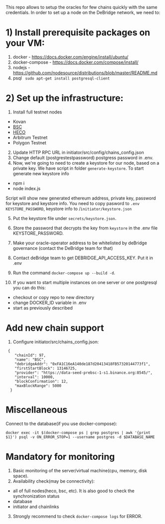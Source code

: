 This repo allows to setup the oracles for few chains quickly with the same credentials.
In order to set up a node on the DeBridge network, we need to:

# 1) Install prerequisite packages on your VM:

  1. docker
    - https://docs.docker.com/engine/install/ubuntu/
  2. docker-compose
    - https://docs.docker.com/compose/install/
  3. nodejs
    - https://github.com/nodesource/distributions/blob/master/README.md
  5. psql
    ``` sudo apt-get install postgresql-client```

# 2) Set up the infrastructure:
1. Install full testnet nodes
  - Kovan
  - [BSC](https://docs.binance.org/smart-chain/developer/fullnode.html)
  - [HECO](https://docs.hecochain.com/#/en-us/dev/deploy)
  - Arbitrum Testnet
  - Polygon Testnet
2. Update HTTP RPC URL in initiator/src/config/chains_config.json
3. Change default (postgrestestpassword) postgress password in .env.
4. Now, we're going to need to create a keystore for our node, based on a private key. We have script in folder `generate-keystore`. To start generate new keystore info

  - npm i
  - node index.js

  Script will show new generated ethereum address, private key, password for keystore and keystore info. You need to copy pasword to `.env KEYSTORE_PASSWORD`, keystore info to /`initiator/keystore.json`

5. Put the keystore file under `secrets/keystore.json`.
6. Store the password that decrypts the key from `keystore` in the .env file KEYSTORE_PASSWORD.
7. Make your oracle-operator address to be whitelisted by deBridge governance (contact the DeBridge team for that)
8. Contact deBridge team to get DEBRIDGE_API_ACCESS_KEY. Put it in .env
9. Run the command `docker-compose up --build -d`.

10. If you want to start multiple instances on one server or one postgresql you can do this:
  - checkout or copy repo to new directory
  - change DOCKER_ID variable in .env
  - start as previously described

# Add new chain support

1. Configure initiator/src/chains_config.json:

```
 {
    "chainId": 97,
    "name": "BSC",
    "debridgeAddr": "0xFA1C16eA140de187d20413418FB57320144773f1",
    "firstStartBlock": 13146725,
    "provider": "https://data-seed-prebsc-1-s1.binance.org:8545/",
    "interval": 10000,
    "blockConfirmation": 12,
    "maxBlockRange": 5000
  }
```

# Miscellaneous

Connect to the database(if you use docker-compose):

```
docker exec -it $(docker-compose ps | grep postgres | awk '{print $1}') psql -v ON_ERROR_STOP=1 --username postgres -d $DATABASE_NAME
```
# Mandatory for monitoring

1. Basic monitoring of the server/virtual machine(cpu, memory, disk space).
2. Availability check(may be connectivity):
  - all of full nodes(heco, bsc, etc). It is also good to check the synchronization status
  - database
  - initiator and chainlinks
3. Strongly recommend to check `docker-compose logs` for ERROR.

